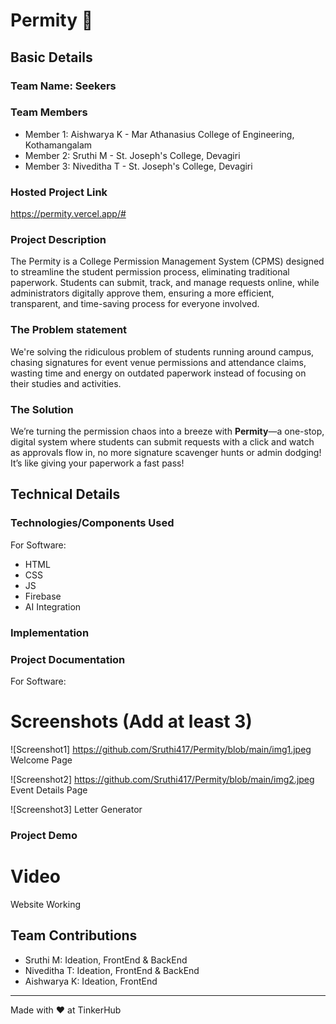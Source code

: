 # Permity 🎯

## Basic Details
### Team Name: Seekers


### Team Members
- Member 1: Aishwarya K - Mar Athanasius College of Engineering, Kothamangalam
- Member 2: Sruthi M - St. Joseph's College, Devagiri
- Member 3: Niveditha T - St. Joseph's College, Devagiri

### Hosted Project Link
https://permity.vercel.app/#

### Project Description
The Permity is a College Permission Management System (CPMS) designed to streamline the student permission process, eliminating traditional paperwork. Students can submit, track, and manage requests online, while administrators digitally approve them, ensuring a more efficient, transparent, and time-saving process for everyone involved.

### The Problem statement
We're solving the ridiculous problem of students running around campus, chasing signatures for event venue permissions and attendance claims, wasting time and energy on outdated paperwork instead of focusing on their studies and activities.

### The Solution
We’re turning the permission chaos into a breeze with **Permity**—a one-stop, digital system where students can submit requests with a click and watch as approvals flow in, no more signature scavenger hunts or admin dodging! It’s like giving your paperwork a fast pass!

## Technical Details
### Technologies/Components Used
For Software:
- HTML
- CSS
- JS
- Firebase
- AI Integration

### Implementation
### Project Documentation
For Software:

# Screenshots (Add at least 3)
![Screenshot1]
https://github.com/Sruthi417/Permity/blob/main/img1.jpeg
Welcome Page

![Screenshot2]
https://github.com/Sruthi417/Permity/blob/main/img2.jpeg
Event Details Page

![Screenshot3]
Letter Generator


### Project Demo
# Video

Website Working

## Team Contributions
- Sruthi M: Ideation, FrontEnd & BackEnd
- Niveditha T: Ideation, FrontEnd & BackEnd
- Aishwarya K: Ideation, FrontEnd

---
Made with ❤️ at TinkerHub
